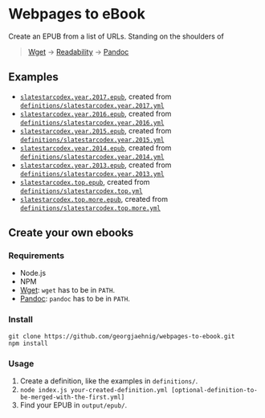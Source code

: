 # Webpages to eBook

Create an EPUB from a list of URLs. Standing on the shoulders of 

> [Wget](https://www.gnu.org/software/wget/) → [Readability](https://github.com/mozilla/readability) → [Pandoc](https://pandoc.org/)


## Examples
- [`slatestarcodex.year.2017.epub`](https://drive.google.com/open?id=0B73-tppgbUreVy05TXlOcm5DczQ), created from [`definitions/slatestarcodex.year.2017.yml`](definitions/slatestarcodex.year.2017.yml)
- [`slatestarcodex.year.2016.epub`](https://drive.google.com/open?id=0B73-tppgbUreNE94UEdFTnNDTHM), created from [`definitions/slatestarcodex.year.2016.yml`](definitions/slatestarcodex.year.2016.yml)
- [`slatestarcodex.year.2015.epub`](https://drive.google.com/open?id=0B73-tppgbUreZlU1N1h3TUFHM1k), created from [`definitions/slatestarcodex.year.2015.yml`](definitions/slatestarcodex.year.2015.yml)
- [`slatestarcodex.year.2014.epub`](https://drive.google.com/open?id=0B73-tppgbUreZExTZ1hOdHdWMjg), created from [`definitions/slatestarcodex.year.2014.yml`](definitions/slatestarcodex.year.2014.yml)
- [`slatestarcodex.year.2013.epub`](https://drive.google.com/open?id=0B73-tppgbUredzNjY0xPbmNOVms), created from [`definitions/slatestarcodex.year.2013.yml`](definitions/slatestarcodex.year.2013.yml)
- [`slatestarcodex.top.epub`](https://drive.google.com/open?id=0B73-tppgbUreZkxqU0ZQcjhzQ1E), created from [`definitions/slatestarcodex.top.yml`](definitions/slatestarcodex.top.yml)
- [`slatestarcodex.top.more.epub`](https://drive.google.com/open?id=12JMJOpV_SazxNPhrCptk0hydJPrrJH4M), created from [`definitions/slatestarcodex.top.more.yml`](definitions/slatestarcodex.top.more.yml)



## Create your own ebooks

### Requirements

- Node.js
- NPM
- [Wget](https://www.gnu.org/software/wget/): `wget` has to be in `PATH`.
- [Pandoc](https://pandoc.org/): `pandoc` has to be in `PATH`.

### Install

    git clone https://github.com/georgjaehnig/webpages-to-ebook.git
    npm install

### Usage

1. Create a definition, like the examples in `definitions/`.
2. `node index.js your-created-definition.yml [optional-definition-to-be-merged-with-the-first.yml]`
3. Find your EPUB in `output/epub/`.
